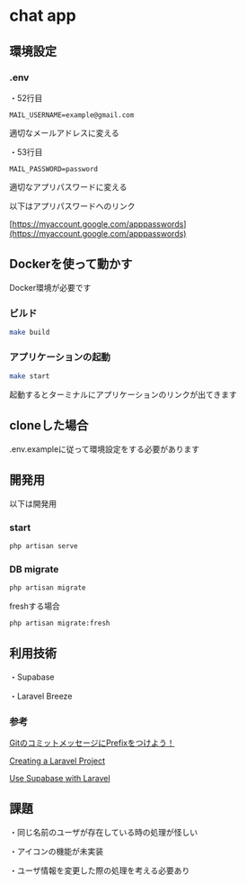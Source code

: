 # chat app

## 環境設定

### .env

・52行目

```env
MAIL_USERNAME=example@gmail.com
```

適切なメールアドレスに変える

・53行目

```env
MAIL_PASSWORD=password
```

適切なアプリパスワードに変える

以下はアプリパスワードへのリンク

[https://myaccount.google.com/apppasswords](https://myaccount.google.com/apppasswords)

## Dockerを使って動かす

Docker環境が必要です

### ビルド

```zsh
make build
```

### アプリケーションの起動

```zsh
make start
```

起動するとターミナルにアプリケーションのリンクが出てきます

## cloneした場合

.env.exampleに従って環境設定をする必要があります

## 開発用

以下は開発用

### start

```zsh
php artisan serve
```

### DB migrate

```zsh
php artisan migrate
```

freshする場合

```zsh
php artisan migrate:fresh
```

## 利用技術

・Supabase

・Laravel Breeze

### 参考

[GitのコミットメッセージにPrefixをつけよう！](https://qiita.com/a_ya_ka/items/c472a02051d78e4c0855)

[Creating a Laravel Project](https://laravel.com/docs/11.x/installation#creating-a-laravel-project)

[Use Supabase with Laravel](https://supabase.com/docs/guides/getting-started/quickstarts/laravel)



## 課題

・同じ名前のユーザが存在している時の処理が怪しい

・アイコンの機能が未実装

・ユーザ情報を変更した際の処理を考える必要あり
